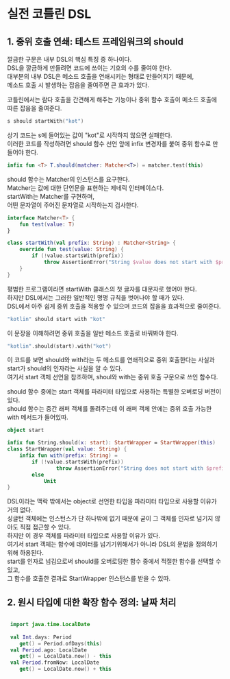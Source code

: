 # 실전 코틀린 DSL

## 1. 중위 호출 연쇄: 테스트 프레임워크의 should

깔금한 구문은 내부 DSL의 핵심 특징 중 하나이다.   
DSL을 깔금하게 만들려면 코드에 쓰이는 기호의 수를 줄여야 한다.   
대부분의 내부 DSL은 메소드 호출을 연쇄시키는 형태로 만들어지기 때문에,   
메소드 호출 시 발생하는 잡음을 줄여주면 큰 효과가 있다.   

코틀린에서는 람다 호출을 간견해게 해주는 기능이나 중위 함수 호출이 메소드 호출에 따른 잡음을 줄여준다.   

```kotlin
s should startWith("kot")
```

상기 코드는 s에 들어있는 값이 "kot"로 시작하지 않으면 실패한다.   
이러한 코드를 작성하려면 should 함수 선언 앞에 infix 변경자를 붙여 중위 함수로 만들어야 한다.   

```kotlin
infix fun <T> T.should(matcher: Matcher<T>) = matcher.test(this)
```

should 함수는 Matcher의 인스턴스를 요구한다.   
Matcher는 값에 대한 단언문을 표현하는 제네릭 인터페이스다.   
startWith는 Matcher를 구현하며,   
어떤 문자열이 주어진 문자열로 시작하는지 검사한다.   

```kotlin
interface Matcher<T> {
    fun test(value: T)
}

class startWith(val prefix: String) : Matcher<String> {
    override fun test(value: String) {
        if (!value.startsWith(prefix)) 
            throw AssertionError("String $value does not start with $prefix")
    }
}
```

평범한 프로그램이라면 startWith 클래스의 첫 글자를 대문자로 했어야 한다.   
하지만 DSL에서는 그러한 일반적인 명명 규칙을 벗어나야 할 때가 있다.   
DSL에서 아주 쉽게 중위 호출을 적용할 수 있으며 코드의 잡을을 효과적으로 줄여준다.   

```kotlin
"kotlin" should start with "kot"
```

이 문장을 이해하려면 중위 호출을 일반 메소드 호출로 바꿔봐야 한다.   

```kotlin
"kotlin".should(start).with("kot")
```

이 코드를 보면 should와 with라는 두 메소드를 연쇄적으로 중위 호출한다는 사실과   
start가 should의 인자라는 사실을 알 수 있다.   
여기서 start 객체 선언을 참조하며, shoul와 with는 중위 호출 구문으로 쓰인 함수다.   

should 함수 중에는 start 객체를 파라미터 타입으로 사용하는 특별한 오버로딩 버전이 있다.   
should 함수는 중간 래퍼 객체를 돌려주는데 이 래퍼 객체 안에는 중위 호출 가능한 with 메서드가 들어있따.   

```kotlin
object start

infix fun String.should(x: start): StartWrapper = StartWrapper(this)
class StartWrapper(val value: String) {
    infix fun with(prefix: String) = 
        if (!value.startsWith(prefix))
                throw AssertionError("String does not start with $prefix: $value!")
        else
            Unit
}
```

DSL이라는 맥락 밖에서는 object로 선언한 타입을 파라미터 타입으로 사용할 이유가 거의 없다.   
싱글턴 객체에는 인스턴스가 단 하나밖에 없기 때문에 굳이 그 객체를 인자로 넘기지 않아도 직접 접근할 수 있다.   
하지만 이 경우 객체를 파라미터 타입으로 사용할 이유가 있다.   
여기서 start 객체는 함수에 데이터를 넘기기위해서가 아니라 DSL의 문법을 정의하기 위해 하용된다.   
start를 인자로 넘김으로써 should를 오버로딩한 함수 중에서 적절한 함수를 선택할 수 있고,   
그 함수를 호출한 결과로 StartWrapper 인스턴스를 받을 수 있따.   

## 2. 원시 타입에 대한 확장 함수 정의: 날짜 처리

```kotlin

 import java.time.LocalDate
 
 val Int.days: Period
    get() = Period.ofDays(this) 
 val Period.ago: LocalDate
    get() = LocalData.now() - this 
 val Period.fromNow: LocalDate
    get() = LocalDate.now() + this
```


